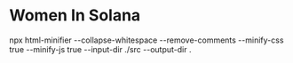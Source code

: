 # Women In Solana


npx html-minifier --collapse-whitespace --remove-comments --minify-css true --minify-js true --input-dir ./src --output-dir .